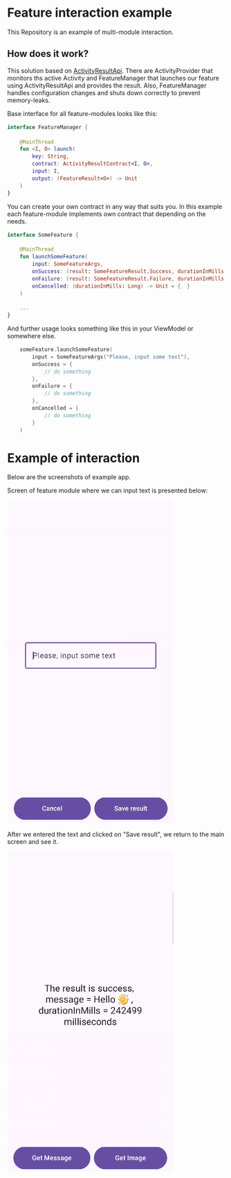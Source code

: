 # Feature interaction example

This Repository is an example of multi-module interaction.

## How does it work?

This solution based on [ActivityResultApi](https://developer.android.com/training/basics/intents/result). There are ActivityProvider that monitors ths active Activity and FeatureManager that launches our feature using ActivityResultApi and provides the result. Also, FeatureManager handles configuration changes and shuts down correctly to prevent memory-leaks.

Base interface for all feature-modules looks like this:

```kotlin
interface FeatureManager {

    @MainThread
    fun <I, O> launch(
        key: String,
        contract: ActivityResultContract<I, O>,
        input: I,
        output: (FeatureResult<O>) -> Unit
    )
}
```
You can create your own contract in any way that suits you. In this example each feature-module implements own contract that depending on the needs.

```kotlin
interface SomeFeature {

    @MainThread
    fun launchSomeFeature(
        input: SomeFeatureArgs,
        onSuccess: (result: SomeFeatureResult.Success, durationInMills: Long) -> Unit = { _, _ -> },
        onFailure: (result: SomeFeatureResult.Failure, durationInMills: Long) -> Unit = { _, _ -> },
        onCancelled: (durationInMills: Long) -> Unit = {  }
    )

    ...
}
```

And further usage looks something like this in your ViewModel or somewhere else.

```kotlin
    someFeature.launchSomeFeature(
        input = SomeFeatureArgs("Please, input some text"),
        onSuccess = { 
            // do something
        },
        onFailure = { 
            // do something
        },
        onCancelled = { 
            // do something
        }
    )
```

# Example of interaction

Below are the screenshots of example app. 

Screen of feature module where we can input text is presented below:

![Feature screen](images/feature_screen.png)

After we entered the text and clicked on "Save result", we return to the main screen and see it. 

![Main screen](images/main_screen.png)